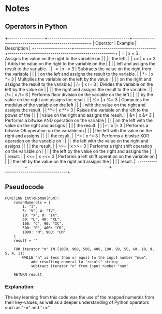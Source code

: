 # Notes
## Operators in Python
+-------------------+------------------------------------------+-------------------------------------------------------+
|   Operator        |             Example                        |                     Description                       |
+-------------------+------------------------------------------+-------------------------------------------------------+
|    =              |   x = 5                                  |   Assigns the value on the right to the variable on   |
|                   |                                          |   the left.                                          |
|    +=             |   x += 3                                 |   Adds the value on the right to the variable on the  |
|                   |                                          |   left and assigns the result to the variable.        |
|    -=             |   x -= 3                                 |   Subtracts the value on the right from the variable  |
|                   |                                          |   on the left and assigns the result to the variable. |
|    *=             |   x *= 3                                 |   Multiplies the variable on the left by the value    |
|                   |                                          |   on the right and assigns the result to the variable.|
|    /=             |   x /= 3                                 |   Divides the variable on the left by the value on    |
|                   |                                          |   the right and assigns the result to the variable.   |
|    //=            |   x //= 3                                |   Performs floor division on the variable on the left |
|                   |                                          |   by the value on the right and assigns the result.   |
|    %=             |   x %= 3                                 |   Computes the modulus of the variable on the left    |
|                   |                                          |   with the value on the right and assigns the result. |
|    **=            |   x **= 3                                |   Raises the variable on the left to the power of the |
|                   |                                          |   value on the right and assigns the result.          |
|    &=             |   x &= 3                                 |   Performs a bitwise AND operation on the variable    |
|                   |                                          |   on the left with the value on the right and assigns |
|                   |                                          |   the result.                                        |
|    |=             |   x |= 3                                 |   Performs a bitwise OR operation on the variable on  |
|                   |                                          |   the left with the value on the right and assigns    |
|                   |                                          |   the result.                                        |
|    ^=             |   x ^= 3                                 |   Performs a bitwise XOR operation on the variable on |
|                   |                                          |   the left with the value on the right and assigns    |
|                   |                                          |   the result.                                        |
|    >>=            |   x >>= 3                                |   Performs a right shift operation on the variable on |
|                   |                                          |   the left by the value on the right and assigns the  |
|                   |                                          |   result.                                            |
|    <<=            |   x <<= 3                                |   Performs a left shift operation on the variable on  |
|                   |                                          |   the left by the value on the right and assigns the  |
|                   |                                          |   result.                                            |
+-------------------+------------------------------------------+-------------------------------------------------------+
## Pseudocode
```
FUNCTION intToRoman(num):
    romanNumerals = {
        1: "I",
        5: "V", 4: "IV",
        10: "X", 9: "IX",
        50: "L", 40: "XL",
        100: "C", 90: "XC",
        500: "D", 400: "CD",
        1000: "M", 900: "CM"
    }
    result = ''

    FOR iterator "n" IN [1000, 900, 500, 400, 100, 90, 50, 40, 10, 9, 5, 4, 1]:
        WHILE "n" is less than or equal to the input number "num":
            add resulting numeral to "result" string
            subtract iterator "n" from input number "num"

    RETURN result
```
### Explanation
The key learning from this code was the use of the mapped numerals from their key-values, as well as a deeper understanding of Python operators such as "-=" and "+=".